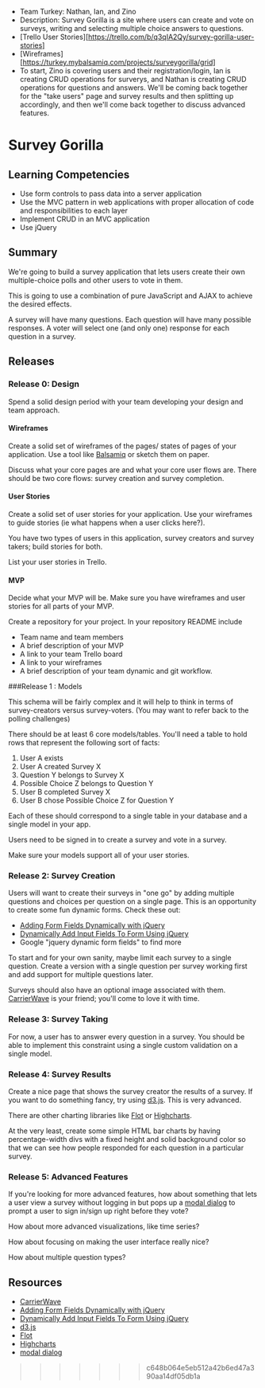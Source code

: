 * Team Turkey: Nathan, Ian, and Zino
* Description: Survey Gorilla is a site where users can create and vote on surveys, writing and selecting multiple choice answers to questions.
* [Trello User Stories][https://trello.com/b/q3qIA2Qy/survey-gorilla-user-stories]
* [Wireframes][https://turkey.mybalsamiq.com/projects/surveygorilla/grid]
* To start, Zino is covering users and their registration/login, Ian is creating CRUD operations for surverys, and Nathan is creating CRUD operations for questions and answers. We'll be coming back together for the "take users" page and survey results and then splitting up accordingly, and then we'll come back together to discuss advanced features.


# Survey Gorilla

## Learning Competencies

* Use form controls to pass data into a server application
* Use the MVC pattern in web applications with proper allocation of code and
  responsibilities to each layer
* Implement CRUD in an MVC application
* Use jQuery

## Summary

We're going to build a survey application that lets users create their own
multiple-choice polls and other users to vote in them.

This is going to use a combination of pure JavaScript and AJAX to achieve the
desired effects.

A survey will have many questions.  Each question will have many possible
responses.  A voter will select one (and only one) response for each question
in a survey.

## Releases

### Release 0: Design
Spend a solid design period with your team developing your design and team approach.

#### Wireframes

Create a solid set of wireframes of the pages/ states of pages of your application.  Use a tool like [Balsamiq][balsamiq] or sketch them on paper.

Discuss what your core pages are and what your core user flows are.  There should be two core flows: survey creation and survey
completion.

#### User Stories
Create a solid set of user stories for your application.  Use your wireframes to guide stories (ie what happens when a user clicks here?).

You have two types of users in this application, survey creators and survey takers; build stories for both.

List your user stories in Trello.

#### MVP
Decide what your MVP will be.  Make sure you have wireframes and user stories for all parts of your MVP.

Create a repository for your project. In your repository README include
  * Team name and team members
  * A brief description of your MVP
  * A link to your team Trello board
  * A link to your wireframes
  * A brief description of your team dynamic and git workflow.


###Release 1 : Models

This schema will be fairly complex
and it will help to think in terms of survey-creators versus survey-voters. (You may want to refer back to the polling challenges)

There should be at least 6 core models/tables.  You'll need a table to hold
rows that represent the following sort of facts:

1. User A exists
2. User A created Survey X
3. Question Y belongs to Survey X
4. Possible Choice Z belongs to Question Y
5. User B completed Survey X
6. User B chose Possible Choice Z for Question Y

Each of these should correspond to a single table in your database and a single model in your app.

Users need to be signed in to create a survey and vote in a survey.

Make sure your models support all of your user stories.

### Release 2: Survey Creation

Users will want to create their surveys in "one go" by adding multiple
questions and choices per question on a single page.  This is an opportunity to
create some fun dynamic forms.  Check these out:

* [Adding Form Fields Dynamically with jQuery][]
* [Dynamically Add Input Fields To Form Using jQuery][]
* Google "jquery dynamic form fields" to find more


To start and for your own sanity, maybe limit each survey to a single question.
Create a version with a single question per survey working first and add
support for multiple questions later.

Surveys should also have an optional image associated with them.
[CarrierWave][CarrierWave] is your friend; you'll come to love it with time.

### Release 3: Survey Taking

For now, a user has to answer every question in a survey.  You should be able
to implement this constraint using a single custom validation on a single
model.

### Release 4: Survey Results

Create a nice page that shows the survey creator the results of a survey.  If
you want to do something fancy, try using [d3.js][].  This is
very advanced.

There are other charting libraries like [Flot][] or [Highcharts][].

At the very least, create some simple HTML bar charts by having
percentage-width divs with a fixed height and solid background color so that we
can see how people responded for each question in a particular survey.

### Release 5: Advanced Features

If you're looking for more advanced features, how about something that lets a
user view a survey without logging in but pops up a [modal dialog][] to prompt
a user to sign in/sign up right before they vote?

How about more advanced visualizations, like time series?

How about focusing on making the user interface really nice?

How about multiple question types?

<!-- ## Optimize Your Learning -->

## Resources

* [CarrierWave][]
* [Adding Form Fields Dynamically with jQuery][]
* [Dynamically Add Input Fields To Form Using jQuery][]
* [d3.js][]
* [Flot][]
* [Highcharts][]
* [modal dialog][]

[Balsamiq]: http://balsamiq.com
[CarrierWave]: https://github.com/jnicklas/carrierwave
[Adding Form Fields Dynamically with jQuery]: http://www.mustbebuilt.co.uk/2012/07/27/adding-form-fields-dynamically-with-jquery/
[Dynamically Add Input Fields To Form Using jQuery]: http://www.infotuts.com/dynamically-add-input-fields-to-form-jquery/
[d3.js]: http://d3js.org/
[Flot]: http://www.flotcharts.org/
[Highcharts]: http://www.highcharts.com/
[modal dialog]: http://www.ericmmartin.com/projects/simplemodal/
>>>>>>> c648b064e5eb512a42b6ed47a390aa14df05db1a
